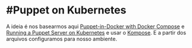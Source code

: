 #Puppet on Kubernetes
======
A ideia é nos basearmos aqui [Puppet-in-Docker with Docker Compose](https://github.com/puppetlabs/puppet-in-docker-examples/tree/master/compose) e [Running a Puppet Server on Kubernetes](https://github.com/puppetlabs/puppet-in-docker-examples/tree/master/kubernetes) e usar o [Kompose](https://github.com/kubernetes-incubator/kompose). E a partir dos arquivos configuramos para nosso ambiente.
